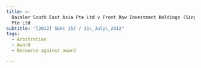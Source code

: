 ```yaml
---
title: >-
  Daimler South East Asia Pte Ltd v Front Row Investment Holdings (Singapore)
  Pte Ltd
subtitle: "[2012] SGHC 157 / 31\_July\_2012"
tags:
  - Arbitration
  - Award
  - Recourse against award

---
```


